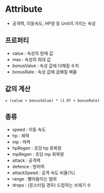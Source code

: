 Attribute
====

* 공격력, 이동속도, HP양 등 Unit이 가지는 속성

프로퍼티
----
* value : 속성의 현재 값
* max : 속성의 최대 값
* bonusValue : 속성 값에 더해질 수치
* bonusRate : 속성 값에 곱해질 배율

값의 계산
----
```
= (value + bonusValue) * (1.0f + bonusRate)
```

종류
----
* speed : 이동 속도
* hp : 체력
* mp : 마력
* hpRegen : 초당 hp 회복량
* mpRegen : 초당 mp 회복량
* attack : 공격력
* defence : 방어력
* attackSpeed : 공격 속도 비율(%)
* range : 빨아들이는 범위
* drops : (몬스터일 경우) 드랍하는 쓰레기 수
